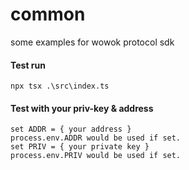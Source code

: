 # common
some examples for wowok protocol sdk 

#### Test run
```
npx tsx .\src\index.ts   
```

#### Test with your priv-key & address
```
set ADDR = { your address }
process.env.ADDR would be used if set.
set PRIV = { your private key }
process.env.PRIV would be used if set.
```

